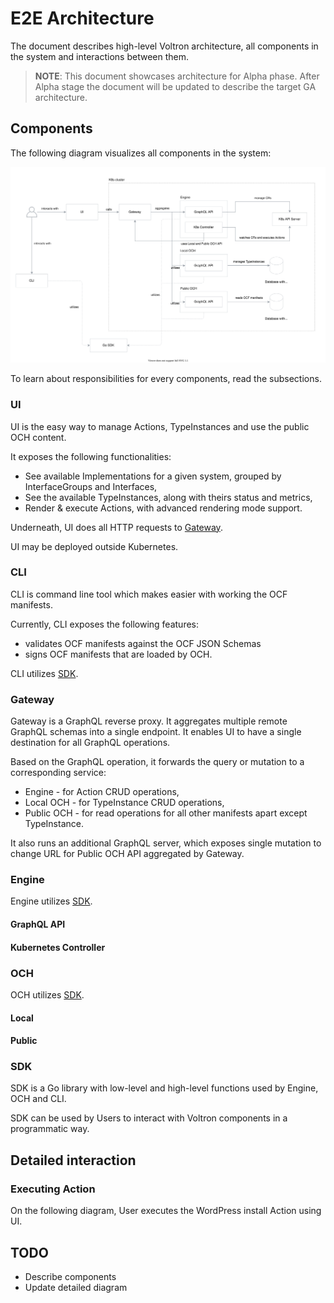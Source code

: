 # E2E Architecture

The document describes high-level Voltron architecture, all components in the system and interactions between them.

> **NOTE**: This document showcases architecture for Alpha phase. After Alpha stage the document will be updated to describe the target GA architecture. 

## Components

The following diagram visualizes all components in the system:

![Components](assets/components.svg)

To learn about responsibilities for every components, read the subsections.

### UI

UI is the easy way to manage Actions, TypeInstances and use the public OCH content.

It exposes the following functionalities:
- See available Implementations for a given system, grouped by InterfaceGroups and Interfaces,
- See the available TypeInstances, along with theirs status and metrics,
- Render & execute Actions, with advanced rendering mode support.

Underneath, UI does all HTTP requests to [Gateway](#gateway).

UI may be deployed outside Kubernetes.

### CLI

CLI is command line tool which makes easier with working the OCF manifests.

Currently, CLI exposes the following features:
- validates OCF manifests against the OCF JSON Schemas
- signs OCF manifests that are loaded by OCH. 

CLI utilizes [SDK](#sdk).

### Gateway

Gateway is a GraphQL reverse proxy. It aggregates multiple remote GraphQL schemas into a single endpoint. It enables UI to have a single destination for all GraphQL operations.

Based on the GraphQL operation, it forwards the query or mutation to a corresponding service:
- Engine - for Action CRUD operations,
- Local OCH - for TypeInstance CRUD operations,
- Public OCH - for read operations for all other manifests apart except TypeInstance.

It also runs an additional GraphQL server, which exposes single mutation to change URL for Public OCH API aggregated by Gateway.

### Engine

Engine utilizes [SDK](#sdk).

#### GraphQL API

#### Kubernetes Controller

### OCH

OCH utilizes [SDK](#sdk).

#### Local

#### Public

### SDK

SDK is a Go library with low-level and high-level functions used by Engine, OCH and CLI.

SDK can be used by Users to interact with Voltron components in a programmatic way.

## Detailed interaction

### Executing Action

On the following diagram, User executes the WordPress install Action using UI.


## TODO
- Describe components
- Update detailed diagram
